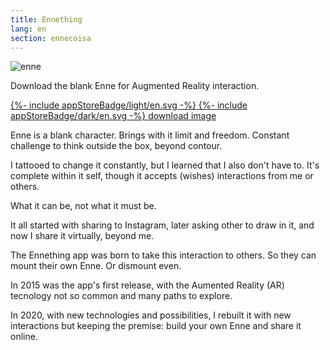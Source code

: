```yaml
---
title: Ennething
lang: en
section: ennecoisa
---
```

<div class="gsm-enne">
  <div class="gsm-enne__img">
    <img src="{{ "/assets/images/ennecoisa.png" | relative_url }}" alt="enne">
    <p class="gsm-enne__img__subtitle">
      Download the blank Enne for Augmented Reality interaction.
    </p>
    <div>
      <a class="gsm-enne__img__appstore _light" href="https://apps.apple.com/br/app/ennecoisa-app/id1497722984" target="_blank" rel="noopener noreferrer">
        {%- include appStoreBadge/light/en.svg -%}
      </a>
      <a class="gsm-enne__img__appstore _dark" href="https://apps.apple.com/br/app/ennecoisa-app/id1497722984" target="_blank" rel="noopener noreferrer">
        {%- include appStoreBadge/dark/en.svg -%}
      </a>
      <a class="gsm-enne__img__download" href="{{ "/assets/images/ennecoisa.png" | relative_url }}" download="ennecoisa">download image</a>
    </div>
  </div>
  <div class="gsm-enne__description">
    <p>
      Enne is a blank character. Brings with it limit and freedom. Constant challenge to think outside the box, beyond contour.
    </p>
    <p>
      I tattooed to change it constantly, but I learned that I also don't have to. It's complete within it self, though it accepts (wishes) interactions from me or others.
    </p>
    <p>
      What it can be, not what it must be.
    </p>
    <p>
      It all started with sharing to Instagram, later asking other to draw in it, and now I share it virtually, beyond me.
    </p>
    <p>
      The Ennething app was born to take this interaction to others. So they can mount their own Enne. Or dismount even.
    </p>
    <p>
      In 2015 was the app's first release, with the Aumented Reality (AR) tecnology not so common and many paths to explore.
    </p>
    <p>
      In 2020, with new technologies and possibilities, I rebuilt it with new interactions but keeping the premise: build your own Enne and share it online.
    </p>
  </div>
</div>

<script src="{{ "/assets/js/listenApp.js " | prepend: site.baseurl }}"></script>
